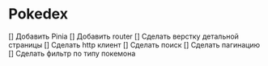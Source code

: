 # Pokedex

[] Добавить Pinia
[] Добавить router
[] Сделать верстку детальной страницы
[] Сделать http клиент
[] Сделать поиск
[] Сделать пагинацию
[] Сделать фильтр по типу покемона